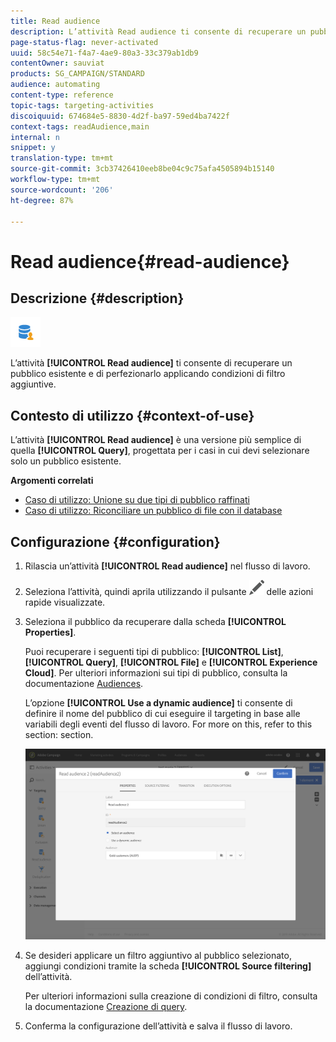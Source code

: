 ```yaml
---
title: Read audience
description: L’attività Read audience ti consente di recuperare un pubblico esistente e di perfezionarlo applicando condizioni di filtro aggiuntive.
page-status-flag: never-activated
uuid: 58c54e71-f4a7-4ae9-80a3-33c379ab1db9
contentOwner: sauviat
products: SG_CAMPAIGN/STANDARD
audience: automating
content-type: reference
topic-tags: targeting-activities
discoiquuid: 674684e5-8830-4d2f-ba97-59ed4ba7422f
context-tags: readAudience,main
internal: n
snippet: y
translation-type: tm+mt
source-git-commit: 3cb37426410eeb8be04c9c75afa4505894b15140
workflow-type: tm+mt
source-wordcount: '206'
ht-degree: 87%

---
```



# Read audience{#read-audience}

## Descrizione {#description}

![](assets/prefill.png)

L’attività **[!UICONTROL Read audience]** ti consente di recuperare un pubblico esistente e di perfezionarlo applicando condizioni di filtro aggiuntive.

## Contesto di utilizzo {#context-of-use}

L’attività **[!UICONTROL Read audience]** è una versione più semplice di quella **[!UICONTROL Query]**, progettata per i casi in cui devi selezionare solo un pubblico esistente.

**Argomenti correlati**

* [Caso di utilizzo: Unione su due tipi di pubblico raffinati](../../automating/using/union-on-two-refined-audiences.md)
* [Caso di utilizzo: Riconciliare un pubblico di file con il database](../../automating/using/reconcile-file-audience-with-database.md)

## Configurazione {#configuration}

1. Rilascia un’attività **[!UICONTROL Read audience]** nel flusso di lavoro.
1. Seleziona l’attività, quindi aprila utilizzando il pulsante ![](assets/edit_darkgrey-24px.png) delle azioni rapide visualizzate.
1. Seleziona il pubblico da recuperare dalla scheda **[!UICONTROL Properties]**.

   Puoi recuperare i seguenti tipi di pubblico: **[!UICONTROL List]**, **[!UICONTROL Query]**, **[!UICONTROL File]** e **[!UICONTROL Experience Cloud]**. Per ulteriori informazioni sui tipi di pubblico, consulta la documentazione [Audiences](../../audiences/using/about-audiences.md).

   L’opzione **[!UICONTROL Use a dynamic audience]** ti consente di definire il nome del pubblico di cui eseguire il targeting in base alle variabili degli eventi del flusso di lavoro. For more on this, refer to this section: [](../../automating/using/customizing-workflow-external-parameters.md) section.

   ![](assets/readaudience_activity1.png)

1. Se desideri applicare un filtro aggiuntivo al pubblico selezionato, aggiungi condizioni tramite la scheda **[!UICONTROL Source filtering]** dell’attività.

   Per ulteriori informazioni sulla creazione di condizioni di filtro, consulta la documentazione [Creazione di query](../../automating/using/editing-queries.md#creating-queries).

1. Conferma la configurazione dell’attività e salva il flusso di lavoro.
